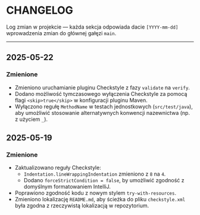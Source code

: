 # CHANGELOG

Log zmian w projekcie — każda sekcja odpowiada dacie `[YYYY-mm-dd]` wprowadzenia zmian do głównej gałęzi `main`.

---

## 2025-05-22

### Zmienione

- Zmieniono uruchamianie pluginu Checkstyle z fazy `validate` na `verify`.
- Dodano możliwość tymczasowego wyłączenia Checkstyle za pomocą flagi `<skip>true</skip>` w konfiguracji pluginu Maven.
- Wyłączono regułę `MethodName` w testach jednostkowych (`src/test/java`), aby umożliwić stosowanie alternatywnych
  konwencji nazewnictwa (np. z użyciem `_`).

## 2025-05-19

### Zmienione

- Zaktualizowano reguły Checkstyle:
    - `Indentation.lineWrappingIndentation` zmieniono z `8` na `4`.
    - Dodano `forceStrictCondition = false`, by umożliwić zgodność z domyślnym formatowaniem IntelliJ.
- Poprawiono zgodność kodu z nowym stylem `try-with-resources`.
- Zmieniono lokalizację `README.md`, aby ścieżka do pliku `checkstyle.xml` była zgodna z rzeczywistą lokalizacją w
  repozytorium.